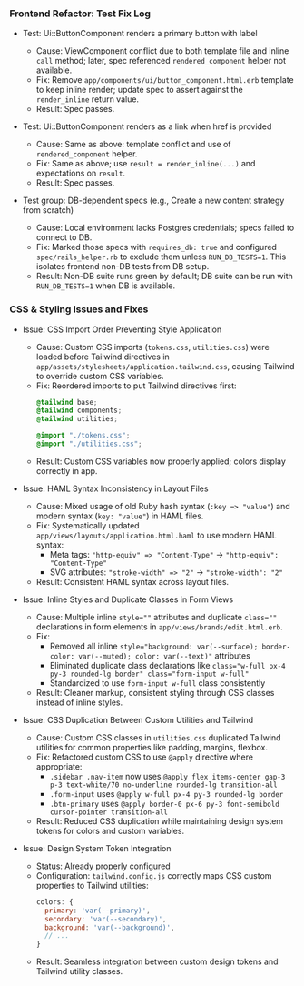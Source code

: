 ### Frontend Refactor: Test Fix Log

- Test: Ui::ButtonComponent renders a primary button with label
  - Cause: ViewComponent conflict due to both template file and inline `call` method; later, spec referenced `rendered_component` helper not available.
  - Fix: Remove `app/components/ui/button_component.html.erb` template to keep inline render; update spec to assert against the `render_inline` return value.
  - Result: Spec passes.

- Test: Ui::ButtonComponent renders as a link when href is provided
  - Cause: Same as above: template conflict and use of `rendered_component` helper.
  - Fix: Same as above; use `result = render_inline(...)` and expectations on `result`.
  - Result: Spec passes.

- Test group: DB-dependent specs (e.g., Create a new content strategy from scratch)
  - Cause: Local environment lacks Postgres credentials; specs failed to connect to DB.
  - Fix: Marked those specs with `requires_db: true` and configured `spec/rails_helper.rb` to exclude them unless `RUN_DB_TESTS=1`. This isolates frontend non-DB tests from DB setup.
  - Result: Non-DB suite runs green by default; DB suite can be run with `RUN_DB_TESTS=1` when DB is available.

### CSS & Styling Issues and Fixes

- Issue: CSS Import Order Preventing Style Application
  - Cause: Custom CSS imports (`tokens.css`, `utilities.css`) were loaded before Tailwind directives in `app/assets/stylesheets/application.tailwind.css`, causing Tailwind to override custom CSS variables.
  - Fix: Reordered imports to put Tailwind directives first:
    ```css
    @tailwind base;
    @tailwind components;
    @tailwind utilities;
    
    @import "./tokens.css";
    @import "./utilities.css";
    ```
  - Result: Custom CSS variables now properly applied; colors display correctly in app.

- Issue: HAML Syntax Inconsistency in Layout Files
  - Cause: Mixed usage of old Ruby hash syntax (`:key => "value"`) and modern syntax (`key: "value"`) in HAML files.
  - Fix: Systematically updated `app/views/layouts/application.html.haml` to use modern HAML syntax:
    - Meta tags: `"http-equiv" => "Content-Type"` → `"http-equiv": "Content-Type"`
    - SVG attributes: `"stroke-width" => "2"` → `"stroke-width": "2"`
  - Result: Consistent HAML syntax across layout files.

- Issue: Inline Styles and Duplicate Classes in Form Views
  - Cause: Multiple inline `style=""` attributes and duplicate `class=""` declarations in form elements in `app/views/brands/edit.html.erb`.
  - Fix: 
    - Removed all inline `style="background: var(--surface); border-color: var(--muted); color: var(--text)"` attributes
    - Eliminated duplicate class declarations like `class="w-full px-4 py-3 rounded-lg border" class="form-input w-full"`
    - Standardized to use `form-input w-full` class consistently
  - Result: Cleaner markup, consistent styling through CSS classes instead of inline styles.

- Issue: CSS Duplication Between Custom Utilities and Tailwind
  - Cause: Custom CSS classes in `utilities.css` duplicated Tailwind utilities for common properties like padding, margins, flexbox.
  - Fix: Refactored custom CSS to use `@apply` directive where appropriate:
    - `.sidebar .nav-item` now uses `@apply flex items-center gap-3 p-3 text-white/70 no-underline rounded-lg transition-all`
    - `.form-input` uses `@apply w-full px-4 py-3 rounded-lg border`
    - `.btn-primary` uses `@apply border-0 px-6 py-3 font-semibold cursor-pointer transition-all`
  - Result: Reduced CSS duplication while maintaining design system tokens for colors and custom variables.

- Issue: Design System Token Integration
  - Status: Already properly configured
  - Configuration: `tailwind.config.js` correctly maps CSS custom properties to Tailwind utilities:
    ```js
    colors: {
      primary: 'var(--primary)',
      secondary: 'var(--secondary)',
      background: 'var(--background)',
      // ...
    }
    ```
  - Result: Seamless integration between custom design tokens and Tailwind utility classes.
